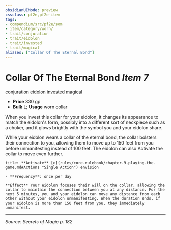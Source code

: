 ```yaml
---
obsidianUIMode: preview
cssclass: pf2e,pf2e-item
tags:
- compendium/src/pf2e/som
- item/category/worn/
- trait/conjuration
- trait/eidolon
- trait/invested
- trait/magical
aliases: ["Collar Of The Eternal Bond"]
---
```

# Collar Of The Eternal Bond *Item 7*  
[conjuration](conjuration.md "Conjuration School Trait")  [eidolon](eidolon-som.md "Eidolon Creature Type Trait")  [invested](invested.md "Invested Item Trait")  [magical](magical.md "Magical Item Trait")  

- **Price** 330 gp
- **Bulk** L; **Usage** worn collar

When you invest this collar for your eidolon, it changes its appearance to match the eidolon's form, possibly into a different sort of neckpiece such as a choker, and it glows brightly with the symbol you and your eidolon share.

While your eidolon wears a collar of the eternal bond, the collar bolsters their connection to you, allowing them to move up to 150 feet from you before unmanifesting instead of 100 feet. The eidolon can also Activate the collar to move even further.

```ad-embed-ability
title: **Activate** [>](rules/core-rulebook/chapter-9-playing-the-game.md#Actions "Single Action") envision

- **Frequency**: once per day

**Effect** Your eidolon focuses their will on the collar, allowing the collar to maintain the connection between you at any distance. For the next 5 minutes, you and your eidolon can move any distance from each other without your eidolon unmanifesting. When the duration ends, if your eidolon is more than 150 feet from you, they immediately unmanifest.
```


---
*Source: Secrets of Magic p. 182*
